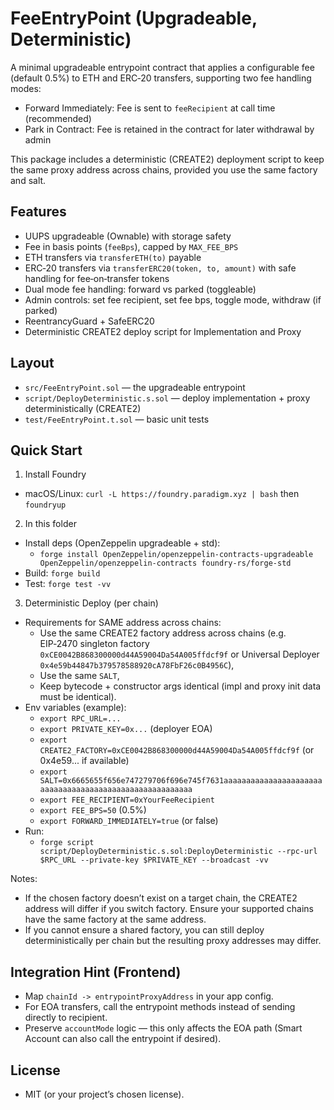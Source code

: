 # FeeEntryPoint (Upgradeable, Deterministic)

A minimal upgradeable entrypoint contract that applies a configurable fee (default 0.5%) to ETH and ERC‑20 transfers, supporting two fee handling modes:

- Forward Immediately: Fee is sent to `feeRecipient` at call time (recommended)
- Park in Contract: Fee is retained in the contract for later withdrawal by admin

This package includes a deterministic (CREATE2) deployment script to keep the same proxy address across chains, provided you use the same factory and salt.

## Features

- UUPS upgradeable (Ownable) with storage safety
- Fee in basis points (`feeBps`), capped by `MAX_FEE_BPS`
- ETH transfers via `transferETH(to)` payable
- ERC‑20 transfers via `transferERC20(token, to, amount)` with safe handling for fee‑on‑transfer tokens
- Dual mode fee handling: forward vs parked (toggleable)
- Admin controls: set fee recipient, set fee bps, toggle mode, withdraw (if parked)
- ReentrancyGuard + SafeERC20
- Deterministic CREATE2 deploy script for Implementation and Proxy

## Layout

- `src/FeeEntryPoint.sol` — the upgradeable entrypoint
- `script/DeployDeterministic.s.sol` — deploy implementation + proxy deterministically (CREATE2)
- `test/FeeEntryPoint.t.sol` — basic unit tests

## Quick Start

1) Install Foundry
- macOS/Linux: `curl -L https://foundry.paradigm.xyz | bash` then `foundryup`

2) In this folder
- Install deps (OpenZeppelin upgradeable + std):
  - `forge install OpenZeppelin/openzeppelin-contracts-upgradeable OpenZeppelin/openzeppelin-contracts foundry-rs/forge-std`
- Build: `forge build`
- Test: `forge test -vv`

3) Deterministic Deploy (per chain)
- Requirements for SAME address across chains:
  - Use the same CREATE2 factory address across chains (e.g. EIP‑2470 singleton factory `0xCE0042B868300000d44A59004Da54A005ffdcf9f` or Universal Deployer `0x4e59b44847b379578588920cA78FbF26c0B4956C`),
  - Use the same `SALT`,
  - Keep bytecode + constructor args identical (impl and proxy init data must be identical).
- Env variables (example):
  - `export RPC_URL=...`
  - `export PRIVATE_KEY=0x...` (deployer EOA)
  - `export CREATE2_FACTORY=0xCE0042B868300000d44A59004Da54A005ffdcf9f` (or 0x4e59... if available)
  - `export SALT=0x6665655f656e747279706f696e745f7631aaaaaaaaaaaaaaaaaaaaaaaaaaaaaaaaaaaaaaaaaaaaaaaaaaaaaaaa`
  - `export FEE_RECIPIENT=0xYourFeeRecipient`
  - `export FEE_BPS=50` (0.5%)
  - `export FORWARD_IMMEDIATELY=true` (or false)
- Run:
  - `forge script script/DeployDeterministic.s.sol:DeployDeterministic --rpc-url $RPC_URL --private-key $PRIVATE_KEY --broadcast -vv`

Notes:
- If the chosen factory doesn’t exist on a target chain, the CREATE2 address will differ if you switch factory. Ensure your supported chains have the same factory at the same address.
- If you cannot ensure a shared factory, you can still deploy deterministically per chain but the resulting proxy addresses may differ.

## Integration Hint (Frontend)
- Map `chainId -> entrypointProxyAddress` in your app config.
- For EOA transfers, call the entrypoint methods instead of sending directly to recipient.
- Preserve `accountMode` logic — this only affects the EOA path (Smart Account can also call the entrypoint if desired).

## License
- MIT (or your project’s chosen license).

